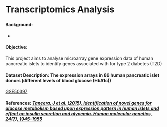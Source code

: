 # Transcriptomics Analysis 
### 

#### Background:
- 
#### Objective:
This project aims to analyse microarray gene expression data of human pancreatic islets to identify genes associated with for type 2 diabetes (T2D)

#### Dataset Description: The expression arrays in 89 human pancreatic islet donors (different levels of blood glucose (HbA1c)) 
[GSE50397](https://www.ncbi.nlm.nih.gov/geo/query/acc.cgi?acc=GSE50397) 

#### References: *[Taneera, J et al. (2015). Identification of novel genes for glucose metabolism based upon expression pattern in human islets and effect on insulin secretion and glycemia. Human molecular genetics, 24(7), 1945–1955](https://doi.org/10.1093/hmg/ddu610)*

